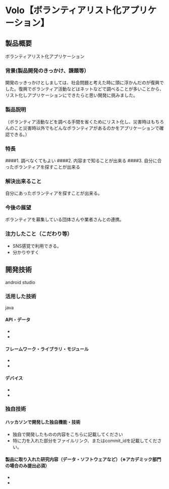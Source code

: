 
# Volo【ボランティアリスト化アプリケーション】
## 製品概要
ボランティアリスト化アプリケーション
### 背景(製品開発のきっかけ、課題等）
開発のッきっかけとしましては、社会問題と考えた時に頭に浮かんだのが復興でした。復興でボランティア活動などはネットなどで調べることが多いことから、リスト化しアプリケーションにできたらと思い開発に挑みました。
### 製品説明
（ボランティア活動などを調べる手間を省くためにリスト化し、災害時はもちろんのこと災害時以外でもどんなボランティアがあるのかをアプリケーションで確認できる。）
### 特長
####1. 調べなくてもよい
####2. 内容まで知ることが出来る
####3. 自分に合ったボランティアを探すことが出来る

### 解決出来ること
自分にあったボランティアを探すことが出来る。
### 今後の展望
ボランティアを募集している団体さんや業者さんとの連携。
### 注力したこと（こだわり等）
* SNS感覚で利用できる。
* 分かりやすく

## 開発技術
android studio
### 活用した技術
java
#### API・データ
* 
* 

#### フレームワーク・ライブラリ・モジュール
* 
* 

#### デバイス
* 
* 

### 独自技術
#### ハッカソンで開発した独自機能・技術
* 独自で開発したものの内容をこちらに記載してください
* 特に力を入れた部分をファイルリンク、またはcommit_idを記載してください。

#### 製品に取り入れた研究内容（データ・ソフトウェアなど）（※アカデミック部門の場合のみ提出必須）
* 
* 
